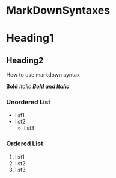 
# MarkDownSyntaxes
# Heading1
## Heading2
How to use markdown syntax

**Bold**
*Italic*
***Bold and Italic***
### Unordered List
* list1
* list2
    * list3
### Ordered List
1. list1
2. list2
3. list3
